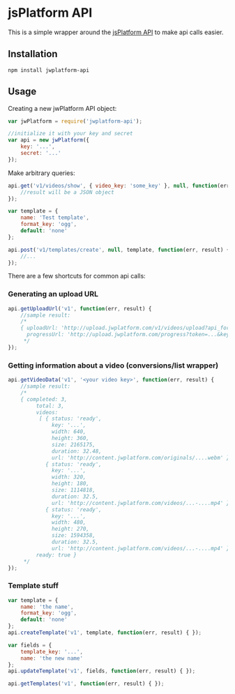 # jsPlatform API

This is a simple wrapper around the [jsPlatform API](http://apidocs.jwplayer.com/)
to make api calls easier.

## Installation

`npm install jwplatform-api`

## Usage
Creating a new jwPlatform API object:

```javascript
var jwPlatform = require('jwplatform-api');

//initialize it with your key and secret
var api = new jwPlatform({
    key: '...',
    secret: '...'
});
```

Make arbitrary queries:

```javascript
api.get('v1/videos/show', { video_key: 'some_key' }, null, function(err, result) {
    //result will be a JSON object
});

var template = {
    name: 'Test template',
    format_key: 'ogg',
    default: 'none'
};

api.post('v1/templates/create', null, template, function(err, result) {
    //...
});
```

There are a few shortcuts for common api calls:

### Generating an upload URL
```javascript
api.getUploadUrl('v1', function(err, result) {
    //sample result:
    /*
    { uploadUrl: 'http://upload.jwplatform.com/v1/videos/upload?api_format=json&key=...&token=...',
      progressUrl: 'http://upload.jwplatform.com/progress?token=...&key...' }
     */
});
```

### Getting information about a video (conversions/list wrapper)
```javascript
api.getVideoData('v1', '<your video key>', function(err, result) {
    //sample result:
    /*
    { completed: 3,
         total: 3,
         videos:
          [ { status: 'ready',
              key: '...',
              width: 640,
              height: 360,
              size: 2165175,
              duration: 32.48,
              url: 'http://content.jwplatform.com/originals/....webm' },
            { status: 'ready',
              key: '...',
              width: 320,
              height: 180,
              size: 1114818,
              duration: 32.5,
              url: 'http://content.jwplatform.com/videos/...-....mp4' },
            { status: 'ready',
              key: '...',
              width: 480,
              height: 270,
              size: 1594358,
              duration: 32.5,
              url: 'http://content.jwplatform.com/videos/...-....mp4' } ],
         ready: true }
     */
});
```

### Template stuff
```javascript
var template = {
    name: 'the name',
    format_key: 'ogg',
    default: 'none'
};
api.createTemplate('v1', template, function(err, result) { });

var fields = {
    template_key: '...',
    name: 'the new name'
};
api.updateTemplate('v1', fields, function(err, result) { });

api.getTemplates('v1', function(err, result) { });
```

